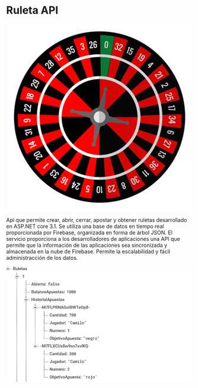 # Ruleta API

![icon](icon.png)

Api que permite crear, abrir, cerrar, apostar y obtener ruletas desarrollado en ASP.NET core 3.1.
Se utiliza una base de datos en tiempo real proporcionada por Firebase, organizada en forma de árbol JSON. El servicio proporciona a los desarrolladores de aplicaciones una API que permite que la información de las aplicaciones sea sincronizada y almacenada en la nube de Firebase.
Permite la escalabilidad y fácil administracción de los datos.

![estructura-db](estructuraDB.png)